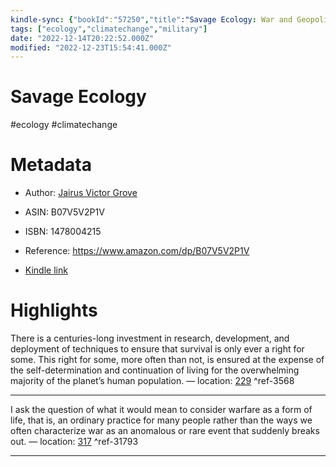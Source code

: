 ```yaml
---
kindle-sync: {"bookId":"57250","title":"Savage Ecology: War and Geopolitics at the End of the World","author":"Jairus Victor Grove","asin":"B07V5V2P1V","lastAnnotatedDate":"2022-12-16","bookImageUrl":"https://m.media-amazon.com/images/I/91lJLAMxYPL._SY160.jpg","highlightsCount":2}
tags: ["ecology","climatechange","military"]
date: "2022-12-14T20:22:52.000Z"
modified: "2022-12-23T15:54:41.000Z"
---
```

# Savage Ecology

#ecology #climatechange 

# Metadata

* Author: [Jairus Victor Grove](https://www.amazon.com/Jairus-Victor-Grove/e/B07THJWX2G/ref=dp_byline_cont_ebooks_1)

* ASIN: B07V5V2P1V

* ISBN: 1478004215

* Reference: <https://www.amazon.com/dp/B07V5V2P1V>

* [Kindle link](kindle://book?action=open&asin=B07V5V2P1V)

# Highlights

There is a centuries-long investment in research, development, and deployment of techniques to ensure that survival is only ever a right for some. This right for some, more often than not, is ensured at the expense of the self-determination and continuation of living for the overwhelming majority of the planet’s human population. — location: [229](kindle://book?action=open&asin=B07V5V2P1V&location=229) ^ref-3568

---

I ask the question of what it would mean to consider warfare as a form of life, that is, an ordinary practice for many people rather than the ways we often characterize war as an anomalous or rare event that suddenly breaks out. — location: [317](kindle://book?action=open&asin=B07V5V2P1V&location=317) ^ref-31793

---
